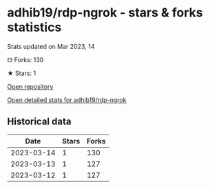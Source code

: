 # adhib19/rdp-ngrok - stars & forks statistics

Stats updated on Mar 2023, 14

☋ Forks: 130

★ Stars: 1

[Open repository](https://github.com/adhib19/rdp-ngrok)

[Open detailed stats for adhib19/rdp-ngrok](https://reviewgithub.com/rep/adhib19/rdp-ngrok)

## Historical data
| Date | Stars | Forks |
|------|-------|-------|
| 2023-03-14 | 1 | 130 | 
| 2023-03-13 | 1 | 127 | 
| 2023-03-12 | 1 | 127 | 

